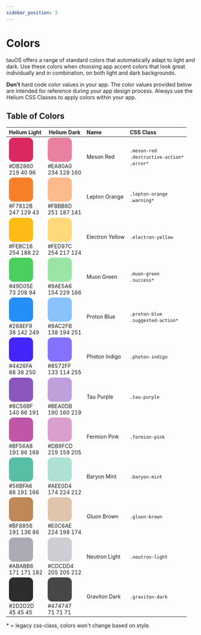 ```yaml
---
sidebar_position: 3
---
```


# Colors

tauOS offers a range of standard colors that automatically adapt to light and dark. Use these colors when choosing app accent colors that look great individually and in combination, on both light and dark backgrounds.

**Don’t** hard code color values in your app. The color values provided below are intended for reference during your app design process. Always use the Helium CSS Classes to apply colors within your app.

## Table of Colors

| Helium Light                                           | Helium Dark                                             | Name            | CSS Class                                              |
| :----------------------------------------------------- | ------------------------------------------------------- | :-------------- | :----------------------------------------------------- |
| ![](/assets/color_24.png)<br />#DB2860<br />219 40 96  | ![](/assets/color_23.png)<br />#EA80A0<br />234 128 160 | Meson Red       | `.meson-red`<br />`.destructive-action*`<br />`.error*` |
| ![](/assets/color_22.png)<br />#F7812B<br />247 129 43 | ![](/assets/color_21.png)<br />#FBBB8D<br />251 187 141 | Lepton Orange   | `.lepton-orange`<br />`.warning*`                      |
| ![](/assets/color_20.png)<br />#FEBC16<br />254 188 22 | ![](/assets/color_19.png)<br />#FED97C<br />254 217 124 | Electron Yellow | `.electron-yellow`                                     |
| ![](/assets/color_18.png)<br />#49D05E<br />73 208 94  | ![](/assets/color_17.png)<br />#9AE5A6<br />154 229 166 | Muon Green      | `.muon-green`<br />`.success*`                         |
| ![](/assets/color_16.png)<br />#268EF9<br />38 142 249 | ![](/assets/color_15.png)<br />#8AC2FB<br />138 194 251 | Proton Blue     | `.proton-blue`<br />`.suggested-action*`               |
| ![](/assets/color_14.png)<br />#4426FA<br />68 38 250  | ![](/assets/color_13.png)<br />#8572FF<br />133 114 255 | Photon Indigo   | `.photon-indigo`                                       |
| ![](/assets/color_12.png)<br />#8C56BF<br />140 86 191 | ![](/assets/color_11.png)<br />#BEA0DB<br />190 160 219 | Tau Purple      | `.tau-purple`                                          |
| ![](/assets/color_10.png)<br />#BF56A8<br />191 86 168 | ![](/assets/color_9.png)<br />#DB9FCD<br />219 159 205  | Fermion Pink    | `.fermion-pink`                                        |
| ![](/assets/color_8.png)<br />#56BFA6<br />86 191 166  | ![](/assets/color_7.png)<br />#AEE0D4<br />174 224 212  | Baryon Mint     | `.baryon-mint`                                         |
| ![](/assets/color_6.png)<br />#BF8856<br />191 136 86  | ![](/assets/color_5.png)<br />#E0C6AE<br />224 198 174  | Gluon Brown     | `.gluon-brown`                                         |
| ![](/assets/color_4.png)<br />#ABABB6<br />171 171 182 | ![](/assets/color_3.png)<br />#CDCDD4<br />205 205 212  | Neutron Light   | `.neutron-light`                                       |
| ![](/assets/color_2.png)<br />#2D2D2D<br />45 45 45    | ![](/assets/color_1.png)<br />#474747<br />71 71 71     | Graviton Dark   | `.graviton-dark`                                       |

\* = legacy css-class, colors won't change based on style.
